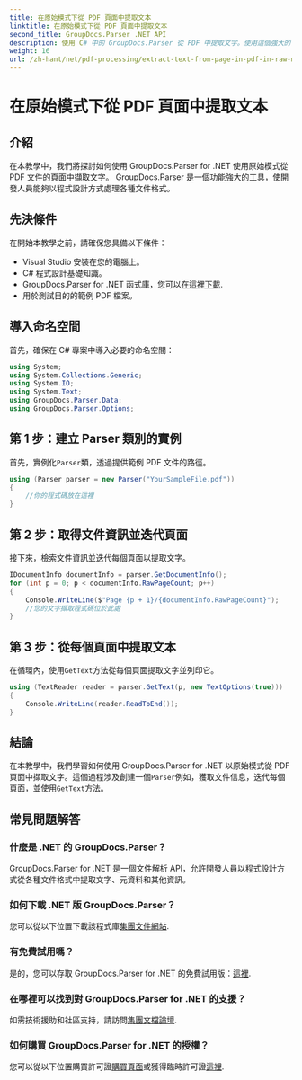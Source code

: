 ```yaml
---
title: 在原始模式下從 PDF 頁面中提取文本
linktitle: 在原始模式下從 PDF 頁面中提取文本
second_title: GroupDocs.Parser .NET API
description: 使用 C# 中的 GroupDocs.Parser 從 PDF 中提取文字。使用這個強大的 .NET 程式庫學習高效的 PDF 文字擷取。
weight: 16
url: /zh-hant/net/pdf-processing/extract-text-from-page-in-pdf-in-raw-mode/
---
```


# 在原始模式下從 PDF 頁面中提取文本

## 介紹
在本教學中，我們將探討如何使用 GroupDocs.Parser for .NET 使用原始模式從 PDF 文件的頁面中擷取文字。 GroupDocs.Parser 是一個功能強大的工具，使開發人員能夠以程式設計方式處理各種文件格式。
## 先決條件
在開始本教學之前，請確保您具備以下條件：
- Visual Studio 安裝在您的電腦上。
- C# 程式設計基礎知識。
- GroupDocs.Parser for .NET 函式庫，您可以[在這裡下載](https://releases.groupdocs.com/parser/net/).
- 用於測試目的的範例 PDF 檔案。

## 導入命名空間
首先，確保在 C# 專案中導入必要的命名空間：
```csharp
using System;
using System.Collections.Generic;
using System.IO;
using System.Text;
using GroupDocs.Parser.Data;
using GroupDocs.Parser.Options;
```
## 第 1 步：建立 Parser 類別的實例
首先，實例化`Parser`類，透過提供範例 PDF 文件的路徑。
```csharp
using (Parser parser = new Parser("YourSampleFile.pdf"))
{
    //你的程式碼放在這裡
}
```
## 第 2 步：取得文件資訊並迭代頁面
接下來，檢索文件資訊並迭代每個頁面以提取文字。
```csharp
IDocumentInfo documentInfo = parser.GetDocumentInfo();
for (int p = 0; p < documentInfo.RawPageCount; p++)
{
    Console.WriteLine($"Page {p + 1}/{documentInfo.RawPageCount}");
    //您的文字擷取程式碼位於此處
}
```
## 第 3 步：從每個頁面中提取文本
在循環內，使用`GetText`方法從每個頁面提取文字並列印它。
```csharp
using (TextReader reader = parser.GetText(p, new TextOptions(true)))
{
    Console.WriteLine(reader.ReadToEnd());
}
```

## 結論
在本教學中，我們學習如何使用 GroupDocs.Parser for .NET 以原始模式從 PDF 頁面中擷取文字。這個過程涉及創建一個`Parser`例如，獲取文件信息，迭代每個頁面，並使用`GetText`方法。

## 常見問題解答
### 什麼是 .NET 的 GroupDocs.Parser？
GroupDocs.Parser for .NET 是一個文件解析 API，允許開發人員以程式設計方式從各種文件格式中提取文字、元資料和其他資訊。
### 如何下載 .NET 版 GroupDocs.Parser？
您可以從以下位置下載該程式庫[集團文件網站](https://releases.groupdocs.com/parser/net/).
### 有免費試用嗎？
是的，您可以存取 GroupDocs.Parser for .NET 的免費試用版：[這裡](https://releases.groupdocs.com/).
### 在哪裡可以找到對 GroupDocs.Parser for .NET 的支援？
如需技術援助和社區支持，請訪問[集團文檔論壇](https://forum.groupdocs.com/c/parser/17).
### 如何購買 GroupDocs.Parser for .NET 的授權？
您可以從以下位置購買許可證[購買頁面](https://purchase.groupdocs.com/buy)或獲得臨時許可證[這裡](https://purchase.groupdocs.com/temporary-license/).